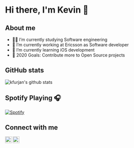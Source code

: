 # Hi there, I'm Kevin 👋

## About me

- 👨‍🎓 I’m currently studying Software engineering
- 💪 I’m currently working at Ericsson as Software developer
- 🌱 I’m currently learning iOS development
- 🥅 2020 Goals: Contribute more to Open Source projects

## GitHub stats

![kfurjan's github stats](https://github-readme-stats.vercel.app/api?username=kfurjan&count_private=true&show_icons=true&bg_color=45,4DD0E1,26A69A,4CAF50&title_color=ECEFF1&icon_color=CFD8DC)

## Spotify Playing 🎧

[![Spotify](https://novatorem.kfurjan.vercel.app/api/spotify)](https://open.spotify.com/user/USER_NAME)

## Connect with me

[<img align="left" alt="Kevin Furjan | LinkedIn" width="22px" src="https://cdn.jsdelivr.net/npm/simple-icons@v3/icons/linkedin.svg" />][linkedin]
[<img align="left" alt="Kevin Furjan | Facebook" width="22px" src="https://cdn.jsdelivr.net/npm/simple-icons@v3/icons/facebook.svg" />][facebook]

[linkedin]: https://linkedin.com/in/kevin-furjan
[facebook]: https://www.facebook.com/kevin.furjan/
